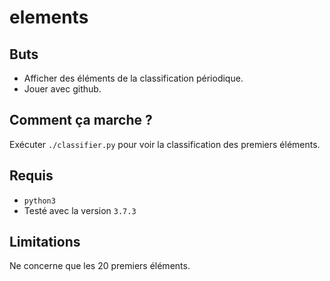 # elements

## Buts
* Afficher des éléments de la classification périodique.
* Jouer avec github.

## Comment ça marche ?
Exécuter `./classifier.py` pour voir la classification des premiers éléments.

## Requis
* `python3`
* Testé avec la version `3.7.3`

## Limitations
Ne concerne que les 20 premiers éléments.
